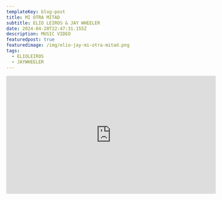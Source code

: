 ```yaml
---
templateKey: blog-post
title: MI OTRA MITAD
subtitle: ELIO LEIROS & JAY WHEELER
date: 2024-04-20T22:47:31.155Z
description: MUSIC VIDEO
featuredpost: true
featuredimage: /img/elio-jay-mi-otra-mitad.png
tags:
  - ELIOLEIROS
  - JAYWHEELER
---
```

<iframe width="560" height="315" src="https://www.youtube.com/embed/7VCnLAK-H-w?si=-A4U64NLb2bgnMpA" title="YouTube video player" frameborder="0" allow="accelerometer; autoplay; clipboard-write; encrypted-media; gyroscope; picture-in-picture; web-share" referrerpolicy="strict-origin-when-cross-origin" allowfullscreen></iframe>